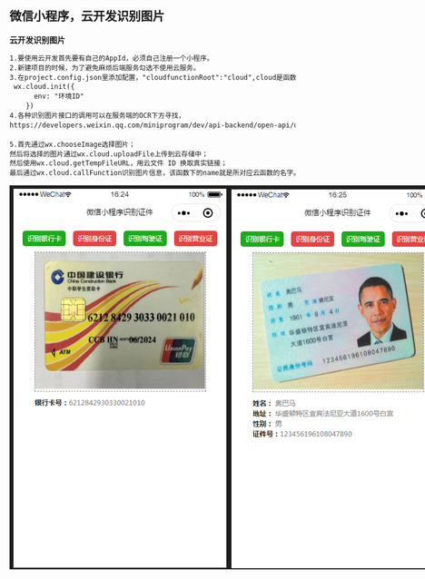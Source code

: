 ## 微信小程序，云开发识别图片
**云开发识别图片**
```markdown
1.要使用云开发首先要有自己的AppId，必须自己注册一个小程序。
2.新建项目的时候，为了避免麻烦后端服务勾选不使用云服务。
3.在project.config.json里添加配置，"cloudfunctionRoot":"cloud",cloud是函数存储的目录可以自行更改。在app.js里初始化云开发，环境ID在云开发的设置里可以找到。
 wx.cloud.init({
      env: "环境ID"
    })
4.各种识别图片接口的调用可以在服务端的OCR下方寻找，
https://developers.weixin.qq.com/miniprogram/dev/api-backend/open-api/ocr/ocr.bankcard.html

5.首先通过wx.chooseImage选择图片；
然后将选择的图片通过wx.cloud.uploadFile上传到云存储中；
然后使用wx.cloud.getTempFileURL，用云文件 ID 换取真实链接；
最后通过wx.cloud.callFunction识别图片信息，该函数下的name就是所对应云函数的名字。

```
<div style="display:flex;justify-content:space-around;">
  <img src="images/demo1.png"/>
  <img src="images/demo2.png"/>
  <img src="images/demo3.png"/>
  <img src="images/demo4.png"/>
</div>
